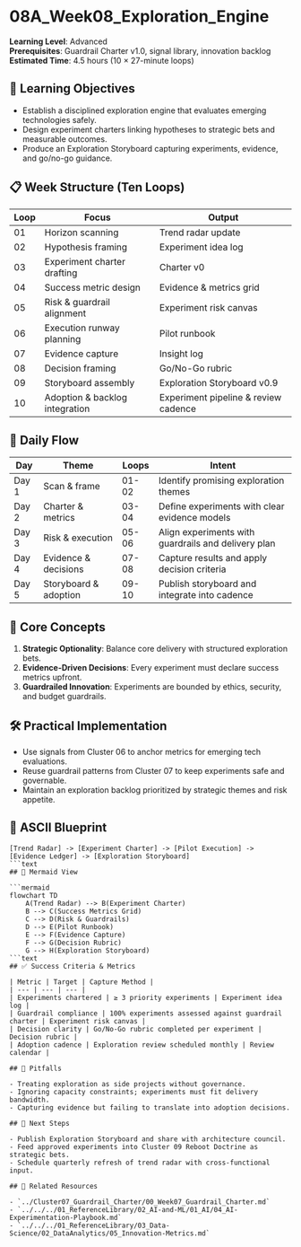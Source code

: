 ﻿# 08A_Week08_Exploration_Engine

**Learning Level**: Advanced  
**Prerequisites**: Guardrail Charter v1.0, signal library, innovation backlog  
**Estimated Time**: 4.5 hours (10 × 27-minute loops)

## 🎯 Learning Objectives

- Establish a disciplined exploration engine that evaluates emerging technologies safely.
- Design experiment charters linking hypotheses to strategic bets and measurable outcomes.
- Produce an Exploration Storyboard capturing experiments, evidence, and go/no-go guidance.

## 📋 Week Structure (Ten Loops)

| Loop | Focus | Output |
| --- | --- | --- |
| 01 | Horizon scanning | Trend radar update |
| 02 | Hypothesis framing | Experiment idea log |
| 03 | Experiment charter drafting | Charter v0 |
| 04 | Success metric design | Evidence & metrics grid |
| 05 | Risk & guardrail alignment | Experiment risk canvas |
| 06 | Execution runway planning | Pilot runbook |
| 07 | Evidence capture | Insight log |
| 08 | Decision framing | Go/No-Go rubric |
| 09 | Storyboard assembly | Exploration Storyboard v0.9 |
| 10 | Adoption & backlog integration | Experiment pipeline & review cadence |

## 🔄 Daily Flow

| Day | Theme | Loops | Intent |
| --- | --- | --- | --- |
| Day 1 | Scan & frame | 01-02 | Identify promising exploration themes |
| Day 2 | Charter & metrics | 03-04 | Define experiments with clear evidence models |
| Day 3 | Risk & execution | 05-06 | Align experiments with guardrails and delivery plan |
| Day 4 | Evidence & decisions | 07-08 | Capture results and apply decision criteria |
| Day 5 | Storyboard & adoption | 09-10 | Publish storyboard and integrate into cadence |

## 🧠 Core Concepts

1. **Strategic Optionality**: Balance core delivery with structured exploration bets.
2. **Evidence-Driven Decisions**: Every experiment must declare success metrics upfront.
3. **Guardrailed Innovation**: Experiments are bounded by ethics, security, and budget guardrails.

## 🛠️ Practical Implementation

- Use signals from Cluster 06 to anchor metrics for emerging tech evaluations.
- Reuse guardrail patterns from Cluster 07 to keep experiments safe and governable.
- Maintain an exploration backlog prioritized by strategic themes and risk appetite.

## 📐 ASCII Blueprint

```text
[Trend Radar] -> [Experiment Charter] -> [Pilot Execution] -> [Evidence Ledger] -> [Exploration Storyboard]
```text
## 🧩 Mermaid View

```mermaid
flowchart TD
    A(Trend Radar) --> B(Experiment Charter)
    B --> C(Success Metrics Grid)
    C --> D(Risk & Guardrails)
    D --> E(Pilot Runbook)
    E --> F(Evidence Capture)
    F --> G(Decision Rubric)
    G --> H(Exploration Storyboard)
```text
## ✅ Success Criteria & Metrics

| Metric | Target | Capture Method |
| --- | --- | --- |
| Experiments chartered | ≥ 3 priority experiments | Experiment idea log |
| Guardrail compliance | 100% experiments assessed against guardrail charter | Experiment risk canvas |
| Decision clarity | Go/No-Go rubric completed per experiment | Decision rubric |
| Adoption cadence | Exploration review scheduled monthly | Review calendar |

## 🚧 Pitfalls

- Treating exploration as side projects without governance.
- Ignoring capacity constraints; experiments must fit delivery bandwidth.
- Capturing evidence but failing to translate into adoption decisions.

## 🧵 Next Steps

- Publish Exploration Storyboard and share with architecture council.
- Feed approved experiments into Cluster 09 Reboot Doctrine as strategic bets.
- Schedule quarterly refresh of trend radar with cross-functional input.

## 🔗 Related Resources

- `../Cluster07_Guardrail_Charter/00_Week07_Guardrail_Charter.md`
- `../../../01_ReferenceLibrary/02_AI-and-ML/01_AI/04_AI-Experimentation-Playbook.md`
- `../../../01_ReferenceLibrary/03_Data-Science/02_DataAnalytics/05_Innovation-Metrics.md`
